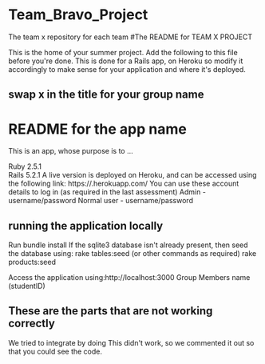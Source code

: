 # Team_Bravo_Project
The team x repository for each team
#The README for TEAM X PROJECT

This is the home of your summer project. Add the following to this file before you're done. This is done for a Rails app, on Heroku
so modify it accordingly to make sense for your application and where it's deployed.

## swap x in the title for your group name

# README for the app name #
This is an app, whose purpose is to ... <explain this in a sentence or two>

Ruby 2.5.1  
Rails 5.2.1 
A live version is deployed on Heroku, and can be accessed using the following link:
https://<theappname>.herokuapp.com/
You can use these account details to log in (as required in the last assessment)
Admin - username/password
Normal user - username/password

## running the application locally ##
Run bundle install 
If the sqlite3 database isn't already present, then seed the database using:
rake tables:seed (or other commands as required)
rake products:seed


Access the application using:http://localhost:3000
Group Members
name (studentID)


## These are the parts that are not working correctly ##
We tried to integrate <x> by doing <w>
This didn't work, so we commented it out so that you could see the code.
